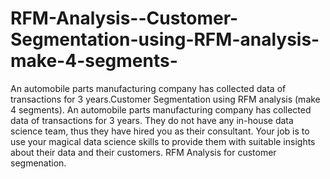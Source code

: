 # RFM-Analysis--Customer-Segmentation-using-RFM-analysis-make-4-segments-
An automobile parts manufacturing company has collected data of transactions for 3 years.Customer Segmentation using RFM analysis (make 4 segments).
An automobile parts manufacturing company has collected data of transactions for 3 years. They do not have any in-house data science team, thus they have hired you as their consultant. Your job is to use your magical data science skills to provide them with suitable insights about their data and their customers. RFM Analysis for customer segmenation.
